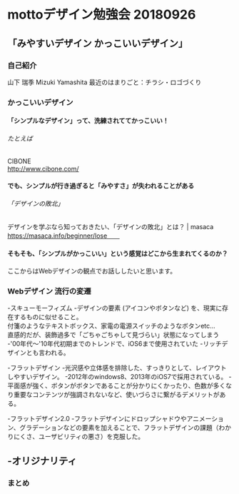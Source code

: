 # mottoデザイン勉強会 20180926

## 「みやすいデザイン かっこいいデザイン」

### 自己紹介
山下 瑞季 Mizuki Yamashita
最近のはまりごと：チラシ・ロゴづくり

### かっこいいデザイン
#### 「シンプルなデザイン」って、洗練されててかっこいい！
###### たとえば　　
CIBONE  
http://www.cibone.com/

#### でも、シンプルが行き過ぎると「みやすさ」が失われることがある
###### 「デザインの敗北」　　
デザインを学ぶなら知っておきたい、「デザインの敗北」とは？ | masaca　　
https://masaca.info/beginner/lose　　


#### そもそも、「シンプルがかっこいい」という感覚はどこから生まれてくるのか？　　
ここからはWebデザインの観点でお話ししたいと思います。　　

### Webデザイン 流行の変遷
-スキューモーフィズム
 -デザインの要素 (アイコンやボタンなど) を、現実に存在するものに似せること。  
付箋のようなテキストボックス、家電の電源スイッチのようなボタンetc…  
直感的だが、装飾過多で「ごちゃごちゃして見づらい」状態になってしまう  
 -'00年代～'10年代初期までのトレンドで、iOS6まで使用されていた
 -リッチデザインとも言われる。

-フラットデザイン
 -光沢感や立体感を排除した、すっきりとして、レイアウトしやすいデザイン。
 -2012年のwindows8、2013年のiOS7で採用されている。
 -平面感が強く、ボタンがボタンであることが分かりにくかったり、色数が多くなり重要なコンテンツが強調されないなど、使いづらさに繋がるデメリットがある。

-フラットデザイン2.0
 -フラットデザインにドロップシャドウやアニメーション、グラデーションなどの要素を加えることで、フラットデザインの課題（わかりにくさ、ユーザビリティの悪さ）を克服した。

-オリジナリティ
 -

### まとめ




